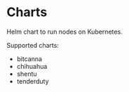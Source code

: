 # Charts

Helm chart to run nodes on Kubernetes.

Supported charts:

* bitcanna
* chihuahua
* shentu
* tenderduty
